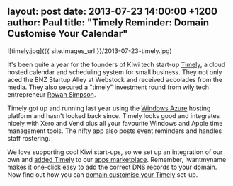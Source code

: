 layout: post
date: 2013-07-23 14:00:00 +1200
author: Paul
title: "Timely Reminder: Domain Customise Your Calendar"
----

![timely.jpg]({{ site.images_url }}/2013-07-23-timely.jpg)

It's been quite a year for the founders of Kiwi tech start-up [Timely](http://www.gettimely.com/), a cloud hosted calendar and scheduling system for small business. They not only aced the BNZ Startup Alley at Webstock and received accolades from the media. They also secured a "timely" investment round from wily tech entrepreneur [Rowan Simpson](http://rowansimpson.com/2013/06/21/timely/).

Timely got up and running last year using the [Windows Azure](https://iwantmyname.co.nz/services/developer/windows-azure-custom-domain-registration-setup) hosting platform and hasn't looked back since. Timely looks good and integrates nicely with Xero and Vend plus all your favourite Windows and Apple time management tools. The nifty app also posts event reminders and handles staff rostering. 

We love supporting cool Kiwi start-ups, so we set up an integration of our own and [added Timely](https://iwantmyname.co.nz/services/business/timely) to our [apps marketplace](https://iwantmyname.co.nz/services). Remember, iwantmyname makes it one-click easy to add the correct DNS records to your domain. Now find out how you can [domain customise your Timely](https://iwantmyname.co.nz/services/business/timely) set-up.

